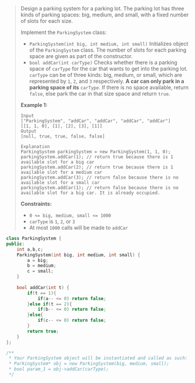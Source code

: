 > Design a parking system for a parking lot. The parking lot has three kinds of parking spaces: big, medium, and small, with a fixed number of slots for each size.
>
> Implement the `ParkingSystem` class:
>
> - `ParkingSystem(int big, int medium, int small)` Initializes object of the `ParkingSystem` class. The number of slots for each parking space are given as part of the constructor.
> - `bool addCar(int carType)` Checks whether there is a parking space of `carType` for the car that wants to get into the parking lot. `carType` can be of three kinds: big, medium, or small, which are represented by `1`, `2`, and `3` respectively. **A car can only park in a parking space of its** `carType`. If there is no space available, return `false`, else park the car in that size space and return `true`.
>
>  
>
> **Example 1:**
>
> ```
> Input
> ["ParkingSystem", "addCar", "addCar", "addCar", "addCar"]
> [[1, 1, 0], [1], [2], [3], [1]]
> Output
> [null, true, true, false, false]
> 
> Explanation
> ParkingSystem parkingSystem = new ParkingSystem(1, 1, 0);
> parkingSystem.addCar(1); // return true because there is 1 available slot for a big car
> parkingSystem.addCar(2); // return true because there is 1 available slot for a medium car
> parkingSystem.addCar(3); // return false because there is no available slot for a small car
> parkingSystem.addCar(1); // return false because there is no available slot for a big car. It is already occupied.
> ```
>
>  
>
> **Constraints:**
>
> - `0 <= big, medium, small <= 1000`
> - `carType` is `1`, `2`, or `3`
> - At most `1000` calls will be made to `addCar`

```cpp
class ParkingSystem {
public:
    int a,b,c;
    ParkingSystem(int big, int medium, int small) {
        a = big;
        b = medium;
        c = small;
    }
    
    bool addCar(int t) {
        if(t == 1){
            if(a-- <= 0) return false;
        }else if(t == 2){
            if(b-- <= 0) return false;
        }else{
            if(c-- <= 0) return false;
        }
        return true;
    }
};

/**
 * Your ParkingSystem object will be instantiated and called as such:
 * ParkingSystem* obj = new ParkingSystem(big, medium, small);
 * bool param_1 = obj->addCar(carType);
 */
```

